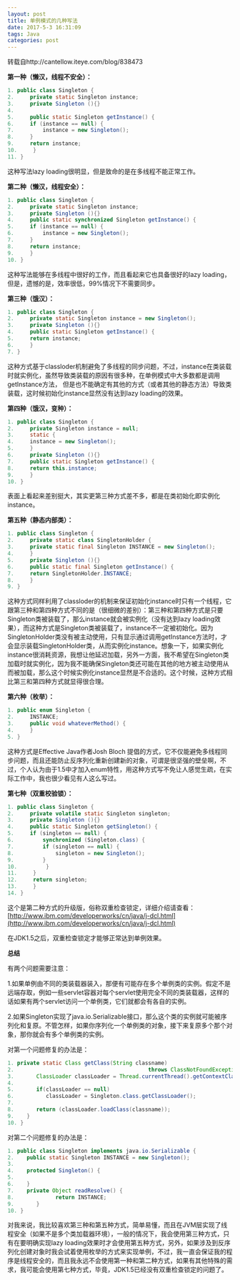 ```yaml
---
layout: post
title: 单例模式的几种写法
date: 2017-5-3 16:31:09
tags: Java
categories: post
---
```


转载自http://cantellow.iteye.com/blog/838473



**第一种（懒汉，线程不安全）：**

 

```java
1. public class Singleton {  
2.     private static Singleton instance;  
3.     private Singleton (){}  
4.   
5.     public static Singleton getInstance() {  
6.     if (instance == null) {  
7.         instance = new Singleton();  
8.     }  
9.     return instance;  
10.     }  
11. }  

```





 

 这种写法lazy loading很明显，但是致命的是在多线程不能正常工作。

**第二种（懒汉，线程安全）：**

 

```java
1. public class Singleton {  
2.     private static Singleton instance;  
3.     private Singleton (){}  
4.     public static synchronized Singleton getInstance() {  
5.     if (instance == null) {  
6.         instance = new Singleton();  
7.     }  
8.     return instance;  
9.     }  
10. }  
```

 

 这种写法能够在多线程中很好的工作，而且看起来它也具备很好的lazy loading，但是，遗憾的是，效率很低，99%情况下不需要同步。

**第三种（饿汉）：**

 ```java
1. public class Singleton {  
2.     private static Singleton instance = new Singleton();  
3.     private Singleton (){}  
4.     public static Singleton getInstance() {  
5.     return instance;  
6.     }  
7. }  
 ```

 

 这种方式基于classloder机制避免了多线程的同步问题，不过，instance在类装载时就实例化，虽然导致类装载的原因有很多种，在单例模式中大多数都是调用getInstance方法， 但是也不能确定有其他的方式（或者其他的静态方法）导致类装载，这时候初始化instance显然没有达到lazy loading的效果。

**第四种（饿汉，变种）：**

 

```java
1. public class Singleton {  
2.     private Singleton instance = null;  
3.     static {  
4.     instance = new Singleton();  
5.     }  
6.     private Singleton (){}  
7.     public static Singleton getInstance() {  
8.     return this.instance;  
9.     }  
10. }  

```

 

 表面上看起来差别挺大，其实更第三种方式差不多，都是在类初始化即实例化instance。

**第五种（静态内部类）：**

 

```java
1. public class Singleton {  
2.     private static class SingletonHolder {  
3.     private static final Singleton INSTANCE = new Singleton();  
4.     }  
5.     private Singleton (){}  
6.     public static final Singleton getInstance() {  
7.     return SingletonHolder.INSTANCE;  
8.     }  
9. } 
```

 

这种方式同样利用了classloder的机制来保证初始化instance时只有一个线程，它跟第三种和第四种方式不同的是（很细微的差别）：第三种和第四种方式是只要Singleton类被装载了，那么instance就会被实例化（没有达到lazy loading效果），而这种方式是Singleton类被装载了，instance不一定被初始化。因为SingletonHolder类没有被主动使用，只有显示通过调用getInstance方法时，才会显示装载SingletonHolder类，从而实例化instance。想象一下，如果实例化instance很消耗资源，我想让他延迟加载，另外一方面，我不希望在Singleton类加载时就实例化，因为我不能确保Singleton类还可能在其他的地方被主动使用从而被加载，那么这个时候实例化instance显然是不合适的。这个时候，这种方式相比第三和第四种方式就显得很合理。

**第六种（枚举）：**

```java
1. public enum Singleton {  
2.     INSTANCE;  
3.     public void whateverMethod() {  
4.     }  
5. }  
```

 

 这种方式是Effective Java作者Josh Bloch 提倡的方式，它不仅能避免多线程同步问题，而且还能防止反序列化重新创建新的对象，可谓是很坚强的壁垒啊，不过，个人认为由于1.5中才加入enum特性，用这种方式写不免让人感觉生疏，在实际工作中，我也很少看见有人这么写过。

**第七种（双重校验锁）：**

```java
1. public class Singleton {  
2.     private volatile static Singleton singleton;  
3.     private Singleton (){}  
4.     public static Singleton getSingleton() {  
5.     if (singleton == null) {  
6.         synchronized (Singleton.class) {  
7.         if (singleton == null) {  
8.             singleton = new Singleton();  
9.         }  
10.         }  
11.     }  
12.     return singleton;  
13.     }  
14. }  
```

 

 这个是第二种方式的升级版，俗称双重检查锁定，详细介绍请查看：[http://www.ibm.com/developerworks/cn/java/j-dcl.html](http://www.ibm.com/developerworks/cn/java/j-dcl.html)

在JDK1.5之后，双重检查锁定才能够正常达到单例效果。

 

**总结**

有两个问题需要注意：

1.如果单例由不同的类装载器装入，那便有可能存在多个单例类的实例。假定不是远端存取，例如一些servlet容器对每个servlet使用完全不同的类装载器，这样的话如果有两个servlet访问一个单例类，它们就都会有各自的实例。

2.如果Singleton实现了java.io.Serializable接口，那么这个类的实例就可能被序列化和复原。不管怎样，如果你序列化一个单例类的对象，接下来复原多个那个对象，那你就会有多个单例类的实例。

对第一个问题修复的办法是：

 ```java
1. private static Class getClass(String classname)      
2.                                          throws ClassNotFoundException {     
3.       ClassLoader classLoader = Thread.currentThread().getContextClassLoader();     
4.       
5.       if(classLoader == null)     
6.          classLoader = Singleton.class.getClassLoader();     
7.       
8.       return (classLoader.loadClass(classname));     
9.    }     
10. }  
 ```



 对第二个问题修复的办法是：

```java
1. public class Singleton implements java.io.Serializable {     
2.    public static Singleton INSTANCE = new Singleton();     
3.       
4.    protected Singleton() {     
5.         
6.    }     
7.    private Object readResolve() {     
8.             return INSTANCE;     
9.       }    
10. }   
```



对我来说，我比较喜欢第三种和第五种方式，简单易懂，而且在JVM层实现了线程安全（如果不是多个类加载器环境），一般的情况下，我会使用第三种方式，只有在要明确实现lazy loading效果时才会使用第五种方式，另外，如果涉及到反序列化创建对象时我会试着使用枚举的方式来实现单例，不过，我一直会保证我的程序是线程安全的，而且我永远不会使用第一种和第二种方式，如果有其他特殊的需求，我可能会使用第七种方式，毕竟，JDK1.5已经没有双重检查锁定的问题了。
